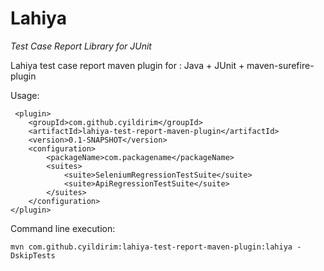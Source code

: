 # Lahiya
*Test Case Report Library for JUnit*

Lahiya test case report maven plugin for : Java + JUnit + maven-surefire-plugin

Usage: 
```
 <plugin>
    <groupId>com.github.cyildirim</groupId>
    <artifactId>lahiya-test-report-maven-plugin</artifactId>
    <version>0.1-SNAPSHOT</version>
    <configuration>
        <packageName>com.packagename</packageName>
        <suites>
            <suite>SeleniumRegressionTestSuite</suite>
            <suite>ApiRegressionTestSuite</suite>
        </suites>
    </configuration>
</plugin>

```

Command line execution: 

```
mvn com.github.cyildirim:lahiya-test-report-maven-plugin:lahiya -DskipTests 

```